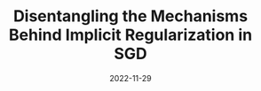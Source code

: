 ---
title: "Disentangling the Mechanisms Behind Implicit Regularization in SGD"
collection: publications
permalink: /publication/disentangling
authors: Zachary Novack, Simran Kaur, Tanya Marwah, Saurabh Garg, Zachary Lipton
excerpt: 'This work presents a comparative empirical study of different gradient norm-based regularizers for improving Large-Batch Stochastic Gradient Descent, and ties this behavior to the trajectory of the micro-batch gradient norm during training.'
date: 2022-11-29
venue: ['International Conference on Learning Representations (ICLR), 2023', 'Spotlight at NeurIPS Workshop on The Benefits of Higher-Order Optimization in Machine Learning, 2022']
paperurl: 'https://arxiv.org/abs/2211.15853'
code: 'https://github.com/acmi-lab/imp-regularizers'
abs_title: disen_2023_abs
bib_title: disen_2023_bib
citation: '@inproceedings{novack2023disentangling,
title={Disentangling the Mechanisms Behind Implicit Regularization in SGD},
author={Novack, Zachary and Kaur, Simran and Marwah, Tanya and Garg, Saurabh and Lipton, Zachary,
booktitle={International Conference on Learning Representations (ICLR)},
year={2023} }'
---